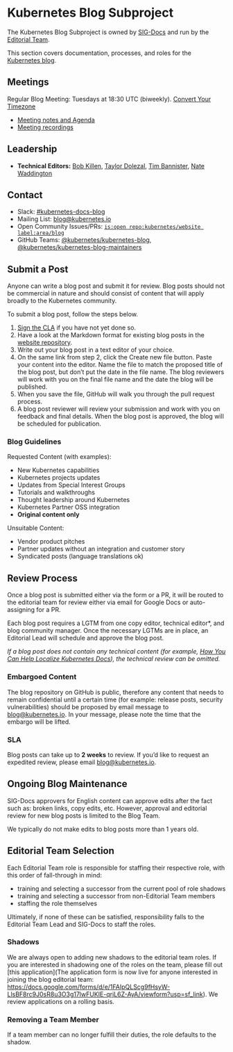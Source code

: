 # Kubernetes Blog Subproject

The Kubernetes Blog Subproject is owned by [SIG-Docs](https://github.com/kubernetes/community/tree/master/sig-docs) and run by the [Editorial Team](#leadership).

This section covers documentation, processes, and roles for the [Kubernetes blog](https://kubernetes.io/blog/).

## Meetings

Regular Blog Meeting: Tuesdays at 18:30 UTC (biweekly). [Convert Your Timezone](http://www.thetimezoneconverter.com/?t=18:30&tz=UTC)

- [Meeting notes and Agenda](https://docs.google.com/document/d/1W5MKkaQGd3YKKZINzj1tJAQbql5R_Y4KAHlFNsJ44Bc/edit?usp=sharing)
- [Meeting recordings](https://www.youtube.com/playlist?list=PL69nYSiGNLP3b5hlx0YV7Lo7DtckM84y8)

## Leadership

- **Technical Editors:** [Bob Killen](https://github.com/mrbobbytables), [Taylor Dolezal](https://github.com/onlydole), [Tim Bannister](https://github.com/sftim), [Nate Waddington](https://github.com/nate-double-u)

## Contact

- Slack: [#kubernetes-docs-blog](https://kubernetes.slack.com/messages/CJDHVD54J)
- Mailing List: [blog@kubernetes.io](mailto:blog@kubernetes.io)
- Open Community Issues/PRs: [`is:open repo:kubernetes/website label:area/blog`](https://github.com/issues?q=is%3Aopen+label%3Aarea%2Fblog+repo%3Akubernetes%2Fwebsite)
- GitHub Teams: [@kubernetes/kubernetes-blog](https://github.com/orgs/kubernetes/teams/kubernetes-blog), [@kubernetes/kubernetes-blog-maintainers](https://github.com/orgs/kubernetes/teams/kubernetes-blog-maintainers)

## Submit a Post

Anyone can write a blog post and submit it for review. Blog posts should not be commercial in nature and should consist of content that will apply broadly to the Kubernetes community.

To submit a blog post, follow the steps below.

1. [Sign the CLA](https://kubernetes.io/docs/contribute/start/#sign-the-cla) if you have not yet done so.
1. Have a look at the Markdown format for existing blog posts in the [website repository](https://github.com/kubernetes/website/tree/master/content/en/blog/_posts).
1. Write out your blog post in a text editor of your choice.
1. On the same link from step 2, click the Create new file button. Paste your content into the editor. Name the file to match the proposed title of the blog post, but don’t put the date in the file name. The blog reviewers will work with you on the final file name and the date the blog will be published.
1. When you save the file, GitHub will walk you through the pull request process.
1. A blog post reviewer will review your submission and work with you on feedback and final details. When the blog post is approved, the blog will be scheduled for publication.

### Blog Guidelines

Requested Content (with examples):

- New Kubernetes capabilities
- Kubernetes projects updates
- Updates from Special Interest Groups
- Tutorials and walkthroughs
- Thought leadership around Kubernetes
- Kubernetes Partner OSS integration
- **Original content only**

Unsuitable Content:

- Vendor product pitches
- Partner updates without an integration and customer story
- Syndicated posts (language translations ok)

## Review Process

Once a blog post is submitted either via the form or a PR, it will be routed to the editorial team for review either via email for Google Docs or auto-assigning for a PR.

Each blog post requires a LGTM from one copy editor, technical editor\*, and blog community manager. Once the necessary LGTMs are in place, an Editorial Lead will schedule and approve the blog post.

_If a blog post does not contain any technical content (for example, [How You Can Help Localize Kubernetes Docs](https://kubernetes.io/blog/2019/04/26/how-you-can-help-localize-kubernetes-docs/)), the technical review can be omitted._

### Embargoed Content

The blog repository on GitHub is public, therefore any content that needs to remain confidential until a certain time (for example: release posts, security vulnerabilities) should be proposed by email message to [blog@kubernetes.io](mailto:blog@kubernetes.io). In your message, please note the time that the embargo will be lifted.

### SLA

Blog posts can take up to **2 weeks** to review. If you’d like to request an expedited review, please email [blog@kubernetes.io](mailto:blog@kubernetes.io).

## Ongoing Blog Maintenance

SIG-Docs approvers for English content can approve edits after the fact such as: broken links, copy edits, etc. However, approval and editorial review for new blog posts is limited to the Blog Team.

We typically do not make edits to blog posts more than 1 years old.

## Editorial Team Selection

Each Editorial Team role is responsible for staffing their respective role, with this order of fall-through in mind:

- training and selecting a successor from the current pool of role shadows
- training and selecting a successor from non-Editorial Team members
- staffing the role themselves

Ultimately, if none of these can be satisfied, responsibility falls to the Editorial Team Lead and SIG-Docs to staff the roles.

### Shadows

We are always open to adding new shadows to the editorial team roles. If you are interested in shadowing one of the roles on the team, please fill out [this application](The application form is now live for anyone interested in joining the blog editorial team: https://docs.google.com/forms/d/e/1FAIpQLScg9fHsyW-LlsBF8rc9J0sR8u3O3g17lwFUKIE-qrjL6Z-AyA/viewform?usp=sf_link). We review applications on a rolling basis.

### Removing a Team Member

If a team member can no longer fulfill their duties, the role defaults to the shadow.
